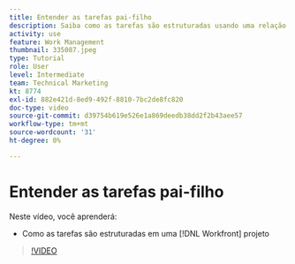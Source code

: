 ```yaml
---
title: Entender as tarefas pai-filho
description: Saiba como as tarefas são estruturadas usando uma relação pai-filho em um [!DNL  Workfront] projeto.
activity: use
feature: Work Management
thumbnail: 335087.jpeg
type: Tutorial
role: User
level: Intermediate
team: Technical Marketing
kt: 8774
exl-id: 882e421d-8ed9-492f-8810-7bc2de8fc820
doc-type: video
source-git-commit: d39754b619e526e1a869deedb38dd2f2b43aee57
workflow-type: tm+mt
source-wordcount: '31'
ht-degree: 0%

---
```


# Entender as tarefas pai-filho

Neste vídeo, você aprenderá:

* Como as tarefas são estruturadas em uma [!DNL Workfront] projeto

>[!VIDEO](https://video.tv.adobe.com/v/335087/?quality=12)

